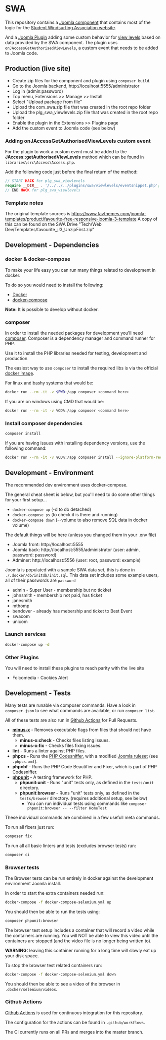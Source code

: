# SWA

This repository contains a [Joomla component](https://docs.joomla.org/Component) that contains most of the logic for the [Student Windsurfing Association website](https://www.studentwindsurfing.co.uk/).

And a [Joomla Plugin](https://docs.joomla.org/Plugin) adding some custom behavior for [view levels](https://docs.joomla.org/J3.x:Access_Control_List_Tutorial) based on data provided by the SWA component. The plugin uses `onJAccessGetAuthorisedViewLevels`, a custom event that needs to be added to Joomla code.

## Production (live site)

* Create zip files for the component and plugin using `composer build`.
* Go to the Joomla backend, http://localhost:5555/administrator
* Log in (admin:password)
* Top menu, Extensions >> Manage >> Install
* Select "Upload package from file"
* Upload the com_swa.zip file that was created in the root repo folder
* Upload the plg_swa_viewlevels.zip file that was created in the root repo folder
* Enable the plugin in the Extensions >> Plugins page
* Add the custom event to Joomla code (see below)

### Adding onJAccessGetAuthorisedViewLevels custom event

For the plugin to work a custom event must be added to the **JAccess::getAuthorisedViewLevels** method which can be found in `libraries\src\Access\Access.php`.

Add the following code just before the final return of the method:

```php
// START HACK for plg_swa_viewlevels
require __DIR__ . '/../../../plugins/swa/viewlevels/eventsnippet.php';
// END HACK for plg_swa_viewlevels
```

### Template notes

The original template sources is https://www.favthemes.com/joomla-templates/product/favourite-free-responsive-joomla-3-template
A copy of this can be found on the SWA Drive "Tech/Web Dev/Templates/favourite_j!3_UnzipFirst.zip"

## Development - Dependencies

### docker & docker-compose

To make your life easy you can run many things related to development in docker.

To do so you would need to install the following:

* [Docker](https://docs.docker.com/install/)
* [docker-compose](https://docs.docker.com/compose/install/)

**Note:** It is possible to develop without docker.

### composer

In order to install the needed packages for development you'll need [composer](https://getcomposer.org/download/).
Composer is a dependency manager and command runner for PHP.

Use it to install the PHP libraries needed for testing, development and production.

The easiest way to use `composer` to install the required libs is via the official [docker image](https://hub.docker.com/_/composer).

For linux and bashy systems that would be:

```sh
docker run --rm -it -v $PWD:/app composer <command here>
```

If you are on windows using CMD that would be:

```sh
docker run --rm -it -v %CD%:/app composer <command here>
```

### Install composer dependencies

```sh
composer install
```

If you are having issues with installing dependency versions, use the following command:
```sh
docker run --rm -it -v %CD%:/app composer install --ignore-platform-reqs
```

## Development - Environment

The recommended dev environment uses docker-compose.

The general cheat sheet is below, but you'll need to do some other things for your first setup...

* `docker-compose up` (-d to do detached)
* `docker-compose ps` (to check it is there and running)
* `docker-compose down` (--volume to also remove SQL data in docker volume)

The default things will be here (unless you changed them in your .env file)

* Joomla front: http://localhost:5555
* Joomla back: http://localhost:5555/administrator (user: admin, password: password)
* Adminer: http://localhost:5556 (user: root, password: example)

Joomla is populated with a sample SWA data set, this is done in `./.docker/db/initdb/init.sql`.
This data set includes some example users, all of their passwords are `password`

* admin - Super User - membership but no tickket
* johnsmith - membership not paid, has ticket
* janesmith
* mthomp
* bendover - already has mebership and ticket to Best Event
* swacom
* unicom

### Launch services

```sh
docker-compose up -d
```

### Other Plugins

You will need to install these plugins to reach parity with the live site

* Folcomedia - Cookies Alert

## Development - Tests

Many tests are runable via composer commands.
Have a look in `composer.json` to see what commands are available, or run `composer list`.

All of these tests are also run in [Github Actions](https://github.com/features/actions) for Pull Requests.

* **[minus-x](https://github.com/wikimedia/mediawiki-tools-minus-x)** - Removes executable flags from files that should not have them.
  * **minus-x:check** - Checks files listing issues.
  * **minus-x:fix** - Checks files fixing issues.
* **lint** - Runs a linter against PHP files.
* **phpcs** - Runs the [PHP Codesniffer](https://github.com/squizlabs/PHP_CodeSniffer), with a modified [Joomla ruleset](https://docs.joomla.org/Joomla_CodeSniffer) (see `.phpcs.xml`).
* **phpcbf** - Runs the PHP Code Beautifier and Fixer, which is part of PHP Codesniffer.
* **[phpunit](https://phpunit.de/)** - A testing framework for PHP.
  * **phpunit:unit** - Runs "unit" tests only, as defined in the `tests/unit` directory.
  * **phpunit:browser** - Runs "unit" tests only, as defined in the `tests/browser` directory. (requires additional setup, see below)
    * You can run individual tests using commands like `composer phpunit:browser -- --filter HomeTest`

These individual commands are combined in a few usefull meta commands.

To run all fixers just run:

```sh
composer fix
```

To run all all basic linters and tests (excludes browser tests) run:

```sh
composer ci
```

### Browser tests

The Browser tests can be run entirely in docker against the development environment Joomla install.

In order to start the extra containers needed run:

```sh
docker-compose -f docker-compose-selenium.yml up
```

You should then be able to run the tests using:

```sh
composer phpunit:browser
```

The browser test setup includes a container that will record a video while the containers are running.
You will NOT be able to view this video until the containers are stopped (and the video file is no longer being written to).

**WARNING:** leaving this container running for a long time will slowly eat up your disk space.

To stop the browser test related containers run:

```sh
docker-compose -f docker-compose-selenium.yml down
```

You should then be able to see a video of the browser in `.docker/selenium/videos`.

### Github Actions

[Github Actions](https://github.com/features/actions) is used for continuous integration for this repository.

The configuration for the actions can be found in `.github/workflows`.

The CI currently runs on all PRs and merges into the master branch.
